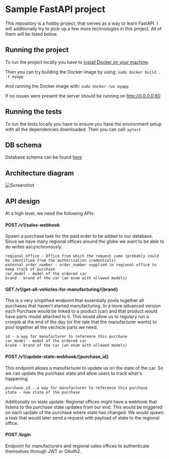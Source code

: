 # Sample FastAPI project
This repository is a hobby project, that serves as a way to learn FastAPI.
I will additionally try to pick-up a few more technologies in this project.
All of them will be listed below.

## Running the project
To run the project locally you have to [install Docker on your machine](https://docs.docker.com/get-docker/).

Then you can try building the Docker image by using:
`sudo docker build . -t myapp`

And running the Docker image with:
`sudo docker run myapp`

If no issues were present the server should be running on http://0.0.0.0:80

## Running the tests
To run the tests locally you have to ensure you have the environment setup with all the dependencies downloaded.
Then you can call: 
`pytest`

## DB schema
Database schema can be found [here](https://dbdiagram.io/d/631b18440911f91ba570e59c)

## Architecture diagram
![Screenshot](https://i.imgur.com/MqSDfCZ.png)


## API design

At a high level, we need the following APIs:

#### POST /v1/sales-webhook
Spawn a purchase task for the paid order to be added to our database.
Since we have many regional offices around the globe we want to be able to do writes ascynchronously.

    regional_office - Office from which the request came (probably could be identified from the authorisation credentials)
    external_order_number - order_number supplied in regional office to keep track of purchase
    car_model - model of the ordered car
    brand - brand of the car (an enum with allowed models)


#### GET /v1/get-all-vehicles-for-manufacturing/{brand}
This is a very simplified endpoint that essentially pools together all purchases that haven't started manufacturing.
In a more advanced version each Purchase would be linked to a product (car) and that product would have parts model attached to it.
This would allow us to regulary run a cronjob at the end of the day (or the rate that the manufacturer wants) to pool together all the vechicle parts we need.

    id - a way for manufacturer to reference this purchase
    car_model - model of the ordered car
    brand - brand of the car (an enum with allowed models)


#### POST /v1/update-state-webhook/{purchase_id}
This endpoint allows a manufacturer to update us on the state of the car.
So we can update the purchase state and allow users to track what's happening.

    purchase_id - a way for manufacturer to reference this purchase
    state - new state of the purchase

Additionally on state update:
Regional offices might have a webhook that listens to the purchase state updates from our end.
This would be triggered on each update of the purchase where state has changed.
We would spawn a task that would later send a request with payload of state to the regional office.


#### POST /login
Endpoint for manufacturers and regional sales offices to authenticate themselves through JWT or OAuth2.
